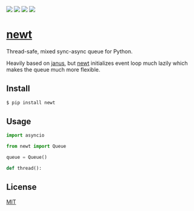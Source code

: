 [![](https://travis-ci.org/kaelzhang/python-newt.svg?branch=master)](https://travis-ci.org/kaelzhang/python-newt)
[![](https://codecov.io/gh/kaelzhang/python-newt/branch/master/graph/badge.svg)](https://codecov.io/gh/kaelzhang/python-newt)
[![](https://img.shields.io/pypi/v/newt.svg)](https://pypi.org/project/newt/)
[![](https://img.shields.io/pypi/l/newt.svg)](https://github.com/kaelzhang/python-newt)

# [newt](https://github.com/kaelzhang/python-newt)

Thread-safe, mixed sync-async queue for Python.

Heavily based on [janus](https://github.com/aio-libs/janus), but [newt](https://github.com/kaelzhang/python-newt) initializes event loop much lazily which makes the queue much more flexible.

## Install

```sh
$ pip install newt
```

## Usage

```py
import asyncio

from newt import Queue

queue = Queue()

def thread():
```

## License

[MIT](LICENSE)
